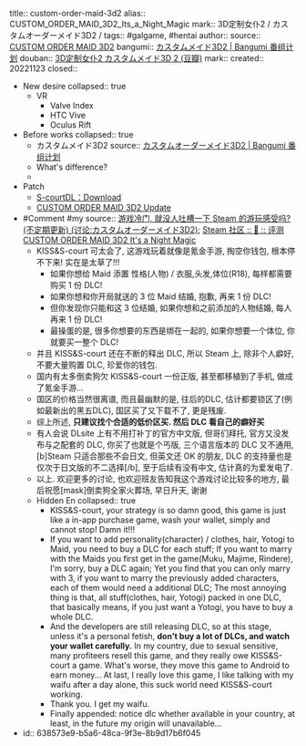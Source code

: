 title:: custom-order-maid-3d2
alias:: CUSTOM_ORDER_MAID_3D2_Its_a_Night_Magic
mark:: 3D定制女仆2 / カスタムオーダーメイド3D2 /
tags:: #galgame, #hentai
author:: 
source:: [CUSTOM ORDER MAID 3D2](https://com3d2.world/r18/main.html)
bangumi:: [カスタムメイド3D2 | Bangumi 番组计划](https://bgm.tv/subject/131547)
douban:: [3D定制女仆2 カスタムメイド3D 2 (豆瓣)](https://www.douban.com/game/27591210/)
mark:: 
created:: 20221123
closed::

- New desire
  collapsed:: true
  - VR
    - Valve Index
    - HTC Vive
    - Oculus Rift
- Before works
  collapsed:: true
  - カスタムメイド3D2
    source:: [カスタムオーダーメイド3D2 | Bangumi 番组计划](https://bgm.tv/subject/238552)
  - What's difference?
  -
- Patch
  - [S-courtDL：Download](https://dl-en.s-court.me/download.php?itemid=104)
  - [CUSTOM ORDER MAID 3D2 Update](https://com3d2.world/r18/update/)
- #Comment #my
  source:: [游戏冷门, 就没人吐槽一下 Steam 的游玩感受吗? (不定期更新) (讨论:カスタムオーダーメイド3D2)](https://bgm.tv/subject/topic/23749); [Steam 社区 :: 💛 :: 评测 CUSTOM ORDER MAID 3D2 It's a Night Magic](https://steamcommunity.com/id/bgzotr/recommended/1097580/)
  - KISS&S-court 可太会了, 这游戏玩着就像是氪金手游, 掏空你钱包, 根本停不下来! 实在是太草了!!!
    - 如果你想给 Maid 添置 性格(人物) / 衣服,头发,体位(R18), 每样都需要购买 1 份 DLC!
    - 如果你想和你开局就送的 3 位 Maid 结婚, 抱歉, 再来 1 份 DLC!
    - 但你发现你只能和这 3 位结婚, 如果你想和之前添加的人物结婚, 每人再来 1 份 DLC!
    - 最操蛋的是, 很多你想要的东西是绑在一起的, 如果你想要一个体位, 你就要买一整个 DLC!
  - 并且 KISS&S-court 还在不断的释出 DLC, 所以 Steam 上, 除非个人癖好, 不要大量购置 DLC, 珍爱你的钱包.
  - 国内有太多倒卖狗欠 KISS&S-court 一份正版, 甚至都移植到了手机, 做成了氪金手游...
  - 国区的价格当然很离谱, 而且最幽默的是, 往后的DLC, 估计都要锁区了(例如最新出的黑五DLC), 国区买了又下载不了, 更是残废.
  - 综上所述, **只建议找个合适的低价区买. 然后 DLC 看自己的癖好买**
  - 有人会说 DLsite 上有不用打补丁的官方中文版, 但哥们拜托, 官方又没发布与之配套的 DLC, 你买了也就是个丐版, 三个语言版本的 DLC 又不通用, [b]Steam 只适合那些不会日文, 但英文还 OK 的朋友, DLC 的支持量也是仅次于日文版的不二选择[/b], 至于后续有没有中文, 估计真的为爱发电了.
  - 以上. 欢迎更多的讨论, 也欢迎班友告知我这个游戏讨论比较多的地方, 最后祝愿[mask]倒卖狗全家火葬场, 早日升天, 谢谢
  - Hidden En
    collapsed:: true
    - KISS&S-court, your strategy is so damn good, this game is just like a
       in-app purchase game, wash your wallet, simply and cannot stop! Damn 
      it!!!
    - If you want to add personality(character) / clothes, hair, Yotogi to Maid, you need to buy a DLC for each stuff;
      If you want to marry with the Maids you first get in the game(Muku, Majime, Rindere), I'm sorry, buy a DLC again; 
      Yet
       you find that you can only marry with 3, if you want to marry the 
      previously added characters, each of them would need a additional DLC; 
      The
       most annoying thing is that, all stuff(clothes, hair, Yotogi) packed in
       one DLC, that basically means, if you just want a Yotogi, you have to 
      buy a whole DLC.
    - And the developers are still releasing DLC, so at this stage, unless it's a personal fetish, **don't buy a lot of DLCs, and watch your wallet carefully.**
      In
       my country, due to sexual sensitive, many profiteers resell this game, 
      and they really owe KISS&S-court a game. What's worse, they move 
      this game to Android to earn money...
      At last, I really love this game, I like talking with my waifu after a day alone, this suck world need KISS&S-court working.
    - Thank you. I get my waifu.
    - Finally appended: notice dlc whether available in your country, at least, in the future my origin will unavailable...
- id:: 638573e9-b5a6-48ca-9f3e-8b9d17b6f045